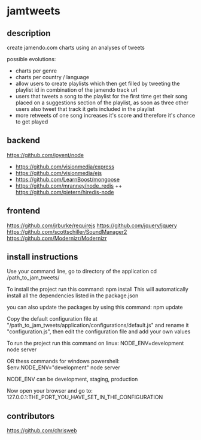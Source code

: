jamtweets
=========

description
-----------

create jamendo.com charts using an analyses of tweets

possible evolutions: 
* charts per genre
* charts per country / language
* allow users to create playlists which then get filled by tweeting the playlist id in combination of the jamendo track url
* users that tweets a song to the playlist for the first time get their song placed on a suggestions section of the playlist, as soon as three other users also tweet that track it gets included in the playlist
* more retweets of one song increases it's score and therefore it's chance to get played

backend
-------

https://github.com/joyent/node
+ https://github.com/visionmedia/express
+ https://github.com/visionmedia/ejs
+ https://github.com/LearnBoost/mongoose
+ https://github.com/mranney/node_redis
++ https://github.com/pietern/hiredis-node

frontend
--------

https://github.com/jrburke/requirejs
https://github.com/jquery/jquery
https://github.com/scottschiller/SoundManager2
https://github.com/Modernizr/Modernizr

install instructions
--------------------

Use your command line, go to directory of the application
cd /path_to_jam_tweets/

To install the project run this command:
npm install
This will automatically install all the dependencies listed in the package.json

you can also update the packages by using this command:
npm update

Copy the default configuration file at "/path_to_jam_tweets/application/configurations/default.js" and rename it "configuration.js", then edit the configuration file and add your own values

To run the project run this command on linux:
NODE_ENV=development node server

OR thess commands for windows powershell:
$env:NODE_ENV="development"
node server

NODE_ENV can be development, staging, production

Now open your browser and go to:
127.0.0.1:THE_PORT_YOU_HAVE_SET_IN_THE_CONFIGURATION

contributors
------------

https://github.com/chrisweb